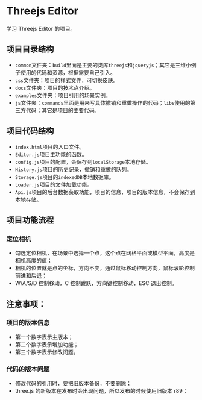 # Threejs Editor
学习 Threejs Editor 的项目。

## 项目目录结构
* `common`文件夹：`build`里面是主要的类库`threejs`和`jqueryjs`；其它是三维小例子使用的代码和资源，根据需要自己引入。
* `css`文件夹：项目的样式文件，可切换皮肤。
* `docs`文件夹：项目的技术点介绍。
* `examples`文件夹：项目引用的场景实例。
* `js`文件夹：`commands`里面是用来写具体撤销和重做操作的代码；`libs`使用的第三方代码；其它是项目的主要代码。

## 项目代码结构
* `index.html`项目的入口文件。
* `Editor.js`项目主功能的函数。
* `config.js`项目的配置，会保存到`localStorage`本地存储。
* `History.js`项目的历史记录，撤销和重做的队列。
* `Storage.js`项目的`indexedDB`本地数据库。
* `Loader.js`项目的文件加载功能。
* `Api.js`项目的后台数据获取功能，项目的信息，项目的版本信息，不会保存到本地存储。

## 项目功能流程
### 定位相机
* 勾选定位相机，在场景中选择一个点，这个点在网格平面或模型平面，高度是相机高度的值；
* 相机的位置就是点的坐标，方向不变，通过鼠标移动控制方向，鼠标滚轮控制前进和后退；
* W/A/S/D 控制移动，C 控制跳跃，方向键控制移动，ESC 退出控制。

## 注意事项：
### 项目的版本信息
* 第一个数字表示主版本；
* 第二个数字表示增加功能；
* 第三个数字表示修改问题。
### 代码的版本问题
* 修改代码的引用时，要把旧版本备份，不要删除；
* three.js 的新版本在发布时会出现问题，所以发布的时候使用旧版本 r89；